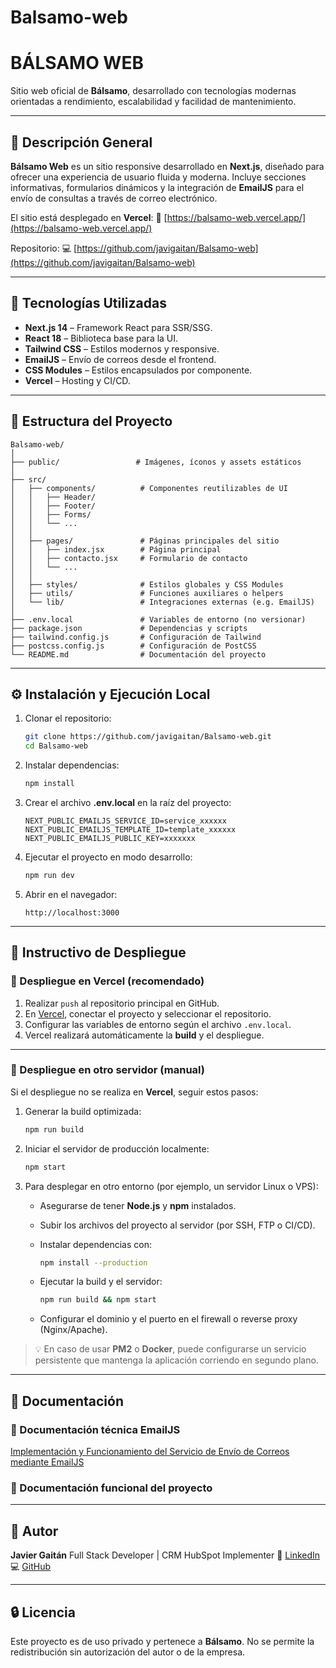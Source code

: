 # Balsamo-web
# BÁLSAMO WEB

Sitio web oficial de **Bálsamo**, desarrollado con tecnologías modernas orientadas a rendimiento, escalabilidad y facilidad de mantenimiento.

---

## 🚀 Descripción General

**Bálsamo Web** es un sitio responsive desarrollado en **Next.js**, diseñado para ofrecer una experiencia de usuario fluida y moderna.
Incluye secciones informativas, formularios dinámicos y la integración de **EmailJS** para el envío de consultas a través de correo electrónico.

El sitio está desplegado en **Vercel**:
🔗 [https://balsamo-web.vercel.app/](https://balsamo-web.vercel.app/)

Repositorio:
💻 [https://github.com/javigaitan/Balsamo-web](https://github.com/javigaitan/Balsamo-web)

---

## 🧠 Tecnologías Utilizadas

* **Next.js 14** – Framework React para SSR/SSG.
* **React 18** – Biblioteca base para la UI.
* **Tailwind CSS** – Estilos modernos y responsive.
* **EmailJS** – Envío de correos desde el frontend.
* **CSS Modules** – Estilos encapsulados por componente.
* **Vercel** – Hosting y CI/CD.

---

## 🧩 Estructura del Proyecto

```
Balsamo-web/
│
├── public/                 # Imágenes, íconos y assets estáticos
│
├── src/
│   ├── components/          # Componentes reutilizables de UI
│   │   ├── Header/
│   │   ├── Footer/
│   │   ├── Forms/
│   │   └── ...
│   │
│   ├── pages/               # Páginas principales del sitio
│   │   ├── index.jsx        # Página principal
│   │   ├── contacto.jsx     # Formulario de contacto
│   │   └── ...
│   │
│   ├── styles/              # Estilos globales y CSS Modules
│   ├── utils/               # Funciones auxiliares o helpers
│   └── lib/                 # Integraciones externas (e.g. EmailJS)
│
├── .env.local               # Variables de entorno (no versionar)
├── package.json             # Dependencias y scripts
├── tailwind.config.js       # Configuración de Tailwind
├── postcss.config.js        # Configuración de PostCSS
└── README.md                # Documentación del proyecto
```

---

## ⚙️ Instalación y Ejecución Local

1. Clonar el repositorio:

   ```bash
   git clone https://github.com/javigaitan/Balsamo-web.git
   cd Balsamo-web
   ```

2. Instalar dependencias:

   ```bash
   npm install
   ```

3. Crear el archivo **.env.local** en la raíz del proyecto:

   ```
   NEXT_PUBLIC_EMAILJS_SERVICE_ID=service_xxxxxx
   NEXT_PUBLIC_EMAILJS_TEMPLATE_ID=template_xxxxxx
   NEXT_PUBLIC_EMAILJS_PUBLIC_KEY=xxxxxxx
   ```

4. Ejecutar el proyecto en modo desarrollo:

   ```bash
   npm run dev
   ```

5. Abrir en el navegador:

   ```
   http://localhost:3000
   ```

---

## 🚀 Instructivo de Despliegue

### 🔹 Despliegue en Vercel (recomendado)

1. Realizar `push` al repositorio principal en GitHub.
2. En [Vercel](https://vercel.com), conectar el proyecto y seleccionar el repositorio.
3. Configurar las variables de entorno según el archivo `.env.local`.
4. Vercel realizará automáticamente la **build** y el despliegue.

---

### 🔹 Despliegue en otro servidor (manual)

Si el despliegue no se realiza en **Vercel**, seguir estos pasos:

1. Generar la build optimizada:

   ```bash
   npm run build
   ```

2. Iniciar el servidor de producción localmente:

   ```bash
   npm start
   ```

3. Para desplegar en otro entorno (por ejemplo, un servidor Linux o VPS):

   * Asegurarse de tener **Node.js** y **npm** instalados.
   * Subir los archivos del proyecto al servidor (por SSH, FTP o CI/CD).
   * Instalar dependencias con:

     ```bash
     npm install --production
     ```
   * Ejecutar la build y el servidor:

     ```bash
     npm run build && npm start
     ```
   * Configurar el dominio y el puerto en el firewall o reverse proxy (Nginx/Apache).

> 💡 En caso de usar **PM2** o **Docker**, puede configurarse un servicio persistente que mantenga la aplicación corriendo en segundo plano.

---

## 🧾 Documentación

### 📄 Documentación técnica EmailJS

[Implementación y Funcionamiento del Servicio de Envío de Correos mediante EmailJS](https://docs.google.com/document/d/1_Yhfut2DqHwCr6gjN41eZmEbjH7TWT6vUUzL5reEDdM/edit?usp=sharing)

### 📄 Documentación funcional del proyecto



---

## 👤 Autor

**Javier Gaitán**
Full Stack Developer | CRM HubSpot Implementer
📧 [LinkedIn](https://www.linkedin.com/in/javigaitan/)
💻 [GitHub](https://github.com/javigaitan)

---

## 🔒 Licencia

Este proyecto es de uso privado y pertenece a **Bálsamo**.
No se permite la redistribución sin autorización del autor o de la empresa.
